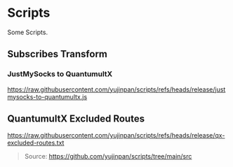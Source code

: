 # Scripts

Some Scripts.

## Subscribes Transform

### JustMySocks to QuantumultX

https://raw.githubusercontent.com/yujinpan/scripts/refs/heads/release/justmysocks-to-quantumultx.js

## QuantumultX Excluded Routes

https://raw.githubusercontent.com/yujinpan/scripts/refs/heads/release/qx-excluded-routes.txt

> Source: https://github.com/yujinpan/scripts/tree/main/src